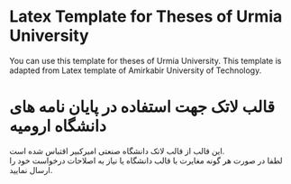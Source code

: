 # Latex Template for Theses of Urmia University
You can use this template for theses of Urmia University.
This template is adapted from Latex template of Amirkabir University of Technology.

# قالب لاتک جهت استفاده در پایان نامه های دانشگاه ارومیه
این قالب از قالب لاتک دانشگاه صنعتی امیرکبیر اقتباس شده است.  
لطفا در صورت هر گونه مغایرت با قالب دانشگاه یا نیاز به اصلاحات درخواست خود را ارسال نمایید.

